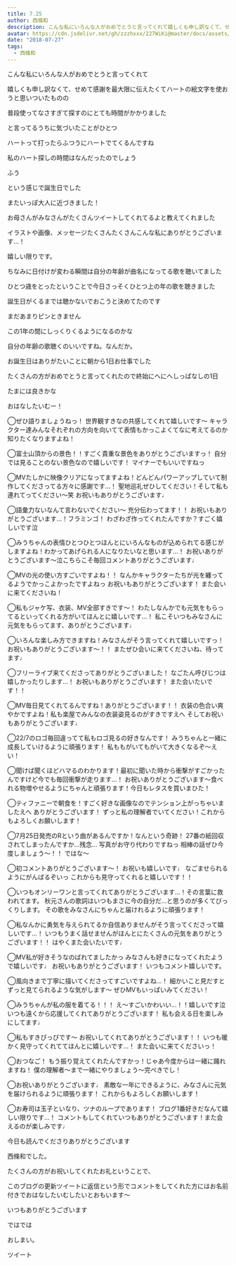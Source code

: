 ```yaml
---
title: 7.25
author: 西條和
description: こんな私にいろんな人がおめでとうと言ってくれて嬉しくも申し訳なくて、せめて感謝を最大限に伝えたくてハートの絵文字を使おうと思いついたものの普段使ってなさすぎて探...
avatar: https://cdn.jsdelivr.net/gh/zzzhxxx/227WiKi@master/docs/assets/photo/avatar/nagomi.jpg
date: "2018-07-27"
tags:
  - 西條和
---
```



















こんな私にいろんな人がおめでとうと言ってくれて










嬉しくも申し訳なくて、せめて感謝を最大限に伝えたくてハートの絵文字を使おうと思いついたものの









普段使ってなさすぎて探すのにとても時間がかかりました
















と言ってるうちに気づいたことがひとつ











ハートって打ったらふつうにハートでてくるんですね










私のハート探しの時間はなんだったのでしょう








ふう














という感じで誕生日でした











またいっぽ大人に近づきました！










お母さんがみなさんがたくさんツイートしてくれてるよと教えてくれました









イラストや画像、メッセージたくさんたくさんこんな私にありがとうございます…！










嬉しい限りです。














ちなみに日付けが変わる瞬間は自分の年齢が曲名になってる歌を聴いてました








ひとつ歳をとったということで今日さっそくひとつ上の年の歌を聴きました











誕生日がくるまでは聴かないでおこうと決めてたのです









まだあまりピンときません











この1年の間にしっくりくるようになるのかな












自分の年齢の歌聴くのいいですね。なんだか。
















お誕生日はありがたいことに朝から1日お仕事でした









たくさんの方がおめでとうと言ってくれたので終始にへにへしっぱなしの1日












たまには良きかな













おはなしたいむー！







◯ぜひ語りましょうねっ！
世界観すきなの共感してくれて嬉しいです〜
キャラクター達みんなそれぞれの方向を向いてて表情もかっこよくてなに考えてるのか知りたくなりますよね！







◯富士山頂からの景色！！すごく貴重な景色をありがとうございますっ！
自分では見ることのない景色なので嬉しいです！
マイナーでもいいですねっ








◯MVたしかに映像クリアになってますよね！どんどんパワーアップしていて制作してくださってる方々に感謝です…！
聖地巡礼ぜひしてください！そして私も連れてってください〜笑
お祝いもありがとうございます♩






◯語彙力ないなんて言わないでください〜
充分伝わってます！！
お祝いもありがとうございます…！フラミンゴ！
わざわざ作ってくれたんですか？すごく嬉しいです泣








◯みうちゃんの表情ひとつひとつほんとにいろんなものが込められてる感じがしますよね！わかってあげられる人になりたいなと思います…！
お祝いありがとうございます〜泣こちらこそ毎回コメントありがとうございます♩









◯MVの光の使い方すごいですよね！！
なんかキャラクターたちが光を纏ってるようでかっこよかったですよねっ
お祝いもありがとうございます！
また会いに来てくださいね！







◯私もジャケ写、衣装、MV全部すきです〜！
わたしなんかでも元気をもらってるといってくれる方がいてほんとに嬉しいです…！
私こそいつもみなさんに元気をもらってます、ありがとうございます♩







◯いろんな楽しみ方できますね！みなさんがそう言ってくれて嬉しいですっ！
お祝いもありがとうございます〜！！
またぜひ会いに来てくださいね、待ってます♩







◯フリーライブ来てくださってありがとうございました！
なごたん呼びじつは嬉しかったりします…！
お祝いもありがとうございます！
また会いたいです！！







◯MV毎日見てくれてるんですね！ありがとうございます！！
衣装の色合い爽やかですよね！私も楽屋でみんなの衣装姿見るのがすきですえへ
そしてお祝いもありがとうございます♩







◯22/7のロゴ毎回違ってて私もロゴ見るの好きなんです！
みうちゃんと一緒に成長していけるように頑張ります！
私ももがいてもがいて大きくなるぞ〜えい！






◯聞けば聞くほどハマるのわかります！最初に聞いた時から衝撃がすごかったんですけど今でも毎回衝撃が走ります…！
お祝いありがとうございます〜食べれる物増やせるようにちゃんと頑張ります！今日もレタスを買いまひた！






◯ティファニーで朝食を！すごく好きな画像なのでテンション上がっちゃいましたえへ
ありがとうございます！
ずっと私の理解者でいてください！これからもよろしくお願いします！







◯7月25日発売のRという曲があるんですか！なんという奇跡！
27番の紙回収されてしまったんですか…残念…
写真がお守り代わりですねっ
相棒の話ぜひ今度しましょう〜！！
ではな〜







◯初コメントありがとうございます〜！
お祝いも嬉しいです♩
なごませられるようにがんばるぞいっ
これからも見守ってくれると嬉しいです！！







◯いつもオンリーワンと言ってくれてありがとうございます…！その言葉に救われてます。
秋元さんの歌詞はいつもまさに今の自分だ…と思うのが多くてびっくりします。
その歌をみなさんにちゃんと届けれるように頑張ります！






◯私なんかに勇気を与えられてるか自信ありませんがそう言ってくださって嬉しいです…！
いつもうまく話せませんがほんとにたくさんの元気をありがとうございます！！
はやくまた会いたいです♩






◯MV私が好きそうなのばれてましたかっ
みなさんも好きになってくれたようで嬉しいです♩
お祝いもありがとうございます！
いつもコメント嬉しいです。






◯風向きまで丁寧に描いてくださってすごいですよね…！
細かいこと見だすとずっと見てられるような気がします〜
ぜひMVもいっぱいみてください！









◯みうちゃんが私の服を着てる！！！
え〜すごいかわいい…！！嬉しいです泣
いつも遠くから応援してくれてありがとうございます！
私も会える日を楽しみにしてます♩







◯私もすきぴっぴです〜
お祝いしてくれてありがとうございます！！
いつも暖かく見守ってくれててほんとに嬉しいです…！
また会いに来てくださいっ！





◯おつなご！
もう振り覚えてくれたんですかっ！じゃあ今度からは一緒に踊れますね！
僕の理解者〜まで一緒にやりましょう〜完ぺきでし！





◯お祝いありがとうございます♩
素敵な一年にできるように、みなさんに元気を届けられるように頑張ります！
これからもよろしくお願いします！






◯お寿司は玉子といなり、ツナのループであります！
ブログ1番好きだなんて嬉しい限りです…！
コメントもしてくれていつもありがとうございます！また会えるのが楽しみです♩













今日も読んでくださりありがとうございます











西條和でした。









たくさんの方がお祝いしてくれたお礼ということで、










このブログの更新ツイートに返信という形でコメントをしてくれた方にはお名前付きでおはなしたいむしたいとおもいます〜











いつもありがとうございます





ではでは











おしまい。


ツイート



